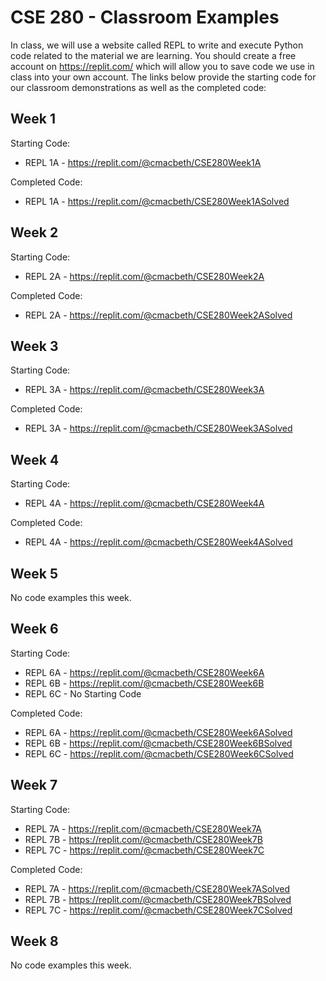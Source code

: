 # CSE 280 - Classroom Examples

In class, we will use a website called REPL to write and execute Python code related to the material we are learning.  You should create a free account on https://replit.com/ which will allow you to save code we use in class into your own account.  The links below provide the starting code for our classroom demonstrations as well as the completed code:

## Week 1

Starting Code:

* REPL 1A - https://replit.com/@cmacbeth/CSE280Week1A

Completed Code:

* REPL 1A - https://replit.com/@cmacbeth/CSE280Week1ASolved

## Week 2

Starting Code:

* REPL 2A - https://replit.com/@cmacbeth/CSE280Week2A

Completed Code:

* REPL 2A - https://replit.com/@cmacbeth/CSE280Week2ASolved

## Week 3

Starting Code:

* REPL 3A - https://replit.com/@cmacbeth/CSE280Week3A

Completed Code:

* REPL 3A - https://replit.com/@cmacbeth/CSE280Week3ASolved

## Week 4

Starting Code:

* REPL 4A - https://replit.com/@cmacbeth/CSE280Week4A

Completed Code:

* REPL 4A - https://replit.com/@cmacbeth/CSE280Week4ASolved

## Week 5

No code examples this week.

## Week 6

Starting Code:

* REPL 6A - https://replit.com/@cmacbeth/CSE280Week6A
* REPL 6B - https://replit.com/@cmacbeth/CSE280Week6B
* REPL 6C - No Starting Code

Completed Code:

* REPL 6A - https://replit.com/@cmacbeth/CSE280Week6ASolved
* REPL 6B - https://replit.com/@cmacbeth/CSE280Week6BSolved
* REPL 6C - https://replit.com/@cmacbeth/CSE280Week6CSolved

## Week 7

Starting Code:

* REPL 7A - https://replit.com/@cmacbeth/CSE280Week7A
* REPL 7B - https://replit.com/@cmacbeth/CSE280Week7B
* REPL 7C - https://replit.com/@cmacbeth/CSE280Week7C

Completed Code:

* REPL 7A - https://replit.com/@cmacbeth/CSE280Week7ASolved
* REPL 7B - https://replit.com/@cmacbeth/CSE280Week7BSolved
* REPL 7C - https://replit.com/@cmacbeth/CSE280Week7CSolved

## Week 8

No code examples this week.